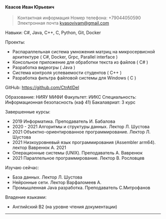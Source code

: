 #### Квасов Иван Юрьевич

> Контактная информация
> Номер телефона: +79044050590
> Электронная почта kvasovivam@gmail.com

 Навыки:
 C#, Java, C++, C, Python, Git, Docker

Проекты:
 - Распараллельная система умножения матриц на микросервисной архитектуре ( C#, Docker, Grpc, Parallel interface )
 - Консольное приложение для обработки текста из файлов ( C# )
 - Разработка видеогры ( Java )
 - Система контроля успеваемости студентов ( С++ )
 - Разработка фильтра файловой системы для Windows ( С ) 

GitHub: https://github.com/CtrAtlDel

Образование:
 НИЯУ МИФИ
 Факультет: ИИКС
 Специальность: Информационная безопасность (каф 41)
 Бакалавриат: 3 курс

 Завершенные курсы:

 - 2019 Информатика. Преподаватель И. Бабалова
 - 2020 - 2021 Алгоритмы и структуры данных. Лектор Л. Шустова
 - 2021 Объектно-ориентированное программирование. Лектор Л. Шустова
 - 2021 Низкоуровневый язык программирования (Assembler arm64). лектор Вавренюк А. 2021
 -    Операционные системы (UNIX). Преподаватель А. Вавренюк
 - 2021 Параллельное программирование. Лектор В. Рословцев

Изучаю сейчас:
 - База данных. Лектор Л. Шустова
 - Нейронные сети. Лектор Варфаломеев А. 
 - Промышленная Java разработка. Преподаватель С.Митрофанов

Владение языками:
 - Английский B2 (на уровне чтения документации)

---